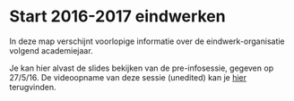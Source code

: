 # Start 2016-2017 eindwerken
In deze map verschijnt voorlopige informatie over de eindwerk-organisatie volgend academiejaar.

Je kan hier alvast de slides bekijken van de pre-infosessie, gegeven op 27/5/16.
De videoopname van deze sessie (unedited) kan je [hier](https://youtu.be/MCCqeexKMy0) terugvinden.